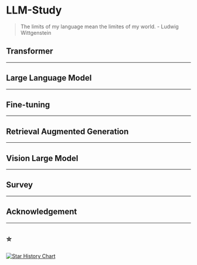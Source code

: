 # LLM-Study


> The limits of my language mean the limites of my world. - Ludwig Wittgenstein

## Transformer

---
## Large Language Model

---
## Fine-tuning

---
## Retrieval Augmented Generation

---
## Vision Large Model

---
## Survey

---
## Acknowledgement

---
## ⭐

[![Star History Chart](https://api.star-history.com/svg?repos=Jingkou1012/LLM-Study)](https://star-history.com/#Jingkou1012/LLM-Study)
